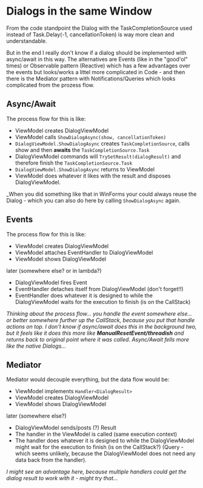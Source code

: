 # Dialogs in the same Window

From the code standpoint the Dialog with the TaskCompletionSource used instead of Task.Delay(-1, cancellationToken) is way more clean and understandable.

But in the end I really don't know if a dialog should be implemented with async/await  in this way. The alternatives are Events (like in the "good'ol" times) or Observable pattern (Reactive) which has a few advantages over the events but looks/works a littel more complicated in Code - and then there is the Mediator pattern with Notifications/Queries which looks complicated from the prozess flow.

## Async/Await

The process flow for this is like:
* ViewModel creates DialogViewModel
* ViewModel calls ``ShowDialogAsync(show, cancellationToken)``
* ``DialogViewModel.ShowDialogAsync`` creates ``TaskCompletionSource``, calls show and then **awaits** the ``TaskCompletionSource.Task``
* DialogViewModel commands will ``TrySetResult(dialogResult)`` and therefore finish the ``TaskCompletionSource.Task``
* ``DialogViewModel.ShowDialogAsync`` returns to ViewModel
* ViewModel does whatever it likes with the result and disposes DialogViewModel.

_When you did something like that in WinForms your could always reuse the Dialog - which you can also do here by calling ``ShowDialogAsync`` again.

## Events

The process flow for this is like:
* ViewModel creates DialogViewModel
* ViewModel attaches EventHandler to DialogViewModel
* ViewModel shows DialogViewModel

later (somewhere else? or in lambda?)

* DialogViewModel fires Event
* EventHandler detaches itself from DialogViewModel (don't forget!!)
* EventHandler does whatever it is designed to while the DialogViewModel waits for the execution to finish (is on the CallStack)

_Thinking about the process flow... you handle the event somewhere else... or better somewhere further up the CallStack, because you put that handle actions on top. I don't know if async/await does this in the background two, but it feels like it does this more like **ManualResetEvent/threadish** and returns back to original point where it was called. Async/Await fells more like the native Dialogs..._ 

## Mediator

Mediator would decouple everything, but the data flow would be:
* ViewModel implements ``Handler<DialogResult>``
* ViewModel creates DialogViewModel
* ViewModel shows DialogViewModel

later (somewhere else?)

* DialogViewModel sends/posts (?) Result
* The handler in the ViewModel is called (same execution context)
* The handler does whatever it is designed to while the DialogViewModel might wait for the execution to finish (is on the CallStack?) (Query - which seems unlikely, because the DialogViewModel does not need any data back from the handler).

_I might see an advantage here, because multiple handlers could get the dialog result to work with it - might try that..._ 
